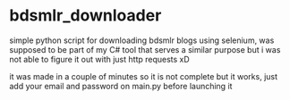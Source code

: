 # bdsmlr_downloader

simple python script for downloading bdsmlr blogs using selenium, was supposed to be part of my C# tool that serves a similar purpose but i was not able to figure it out with just http requests xD

it was made in a couple of minutes so it is not complete but it works, just add your email and password on main.py before launching it
